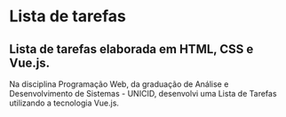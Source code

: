 # Lista de tarefas

## Lista de tarefas elaborada em HTML, CSS e Vue.js.

Na disciplina Programação Web, da graduação de Análise e Desenvolvimento de Sistemas - UNICID, desenvolvi uma Lista de Tarefas utilizando a tecnologia Vue.js.